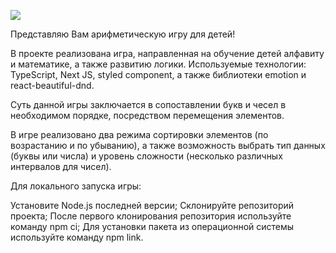 <a href="https://codeclimate.com/github/Meetyouafter/Educational-game/maintainability"><img src="https://api.codeclimate.com/v1/badges/ce346511c1592a9275df/maintainability" /></a>


Представляю Вам арифметическую игру для детей!

В проекте реализована игра, направленная на обучение детей алфавиту и математике, а также развитию логики.
Используемые технологии: TypeScript, Next JS, styled component, а также библиотеки emotion и react-beautiful-dnd.

Суть данной игры заключается в сопоставлении букв и чесел в необходимом порядке, посредством перемещения элементов.

В игре реализовано два режима сортировки элементов (по возрастанию и по убыванию), а также возможность выбрать тип данных (буквы или числа) и уровень сложности (несколько различных интервалов для чисел).

Для локального запуска игры:

Установите Node.js последней версии;
Склонируйте репозиторий проекта;
После первого клонирования репозитория используйте команду npm ci;
Для установки пакета из операционной системы используйте команду npm link.